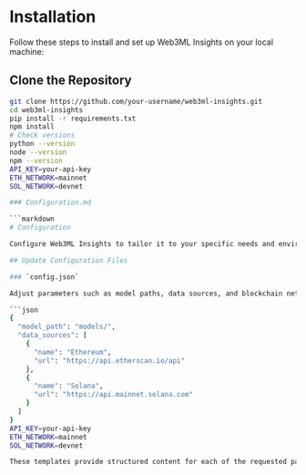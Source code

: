 # Installation

Follow these steps to install and set up Web3ML Insights on your local machine:

## Clone the Repository

```bash
git clone https://github.com/your-username/web3ml-insights.git
cd web3ml-insights
pip install -r requirements.txt
npm install
# Check versions
python --version
node --version
npm --version
API_KEY=your-api-key
ETH_NETWORK=mainnet
SOL_NETWORK=devnet

### Configuration.md

```markdown
# Configuration

Configure Web3ML Insights to tailor it to your specific needs and environment settings:

## Update Configuration Files

### `config.json`

Adjust parameters such as model paths, data sources, and blockchain network settings.

```json
{
  "model_path": "models/",
  "data_sources": [
    {
      "name": "Ethereum",
      "url": "https://api.etherscan.io/api"
    },
    {
      "name": "Solana",
      "url": "https://api.mainnet.solana.com"
    }
  ]
}
API_KEY=your-api-key
ETH_NETWORK=mainnet
SOL_NETWORK=devnet

These templates provide structured content for each of the requested pages (`Prerequisites.md`, `Installation.md`, `Configuration.md`) in your GitHub repository for the Web3ML Insights project. Customize and expand upon them based on your specific project requirements, technologies used, and detailed explanations needed. Adjust file paths (`requirements.txt`, `.env`) and command examples (`pip install -r requirements.txt`, `npm install`) to match your project setup.

